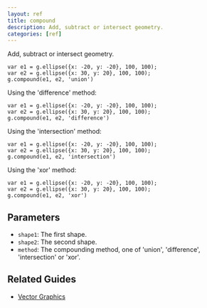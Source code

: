 ```yaml
---
layout: ref
title: compound
description: Add, subtract or intersect geometry.
categories: [ref]
---
```

Add, subtract or intersect geometry.

    var e1 = g.ellipse({x: -20, y: -20}, 100, 100);
    var e2 = g.ellipse({x: 30, y: 20}, 100, 100);
    g.compound(e1, e2, 'union')

Using the 'difference' method:

    var e1 = g.ellipse({x: -20, y: -20}, 100, 100);
    var e2 = g.ellipse({x: 30, y: 20}, 100, 100);
    g.compound(e1, e2, 'difference')

Using the 'intersection' method:

    var e1 = g.ellipse({x: -20, y: -20}, 100, 100);
    var e2 = g.ellipse({x: 30, y: 20}, 100, 100);
    g.compound(e1, e2, 'intersection')

Using the 'xor' method:

    var e1 = g.ellipse({x: -20, y: -20}, 100, 100);
    var e2 = g.ellipse({x: 30, y: 20}, 100, 100);
    g.compound(e1, e2, 'xor')

## Parameters
- `shape1`: The first shape.
- `shape2`: The second shape.
- `method`: The compounding method, one of 'union', 'difference', 'intersection' or 'xor'.

## Related Guides
- [Vector Graphics](../guide/vector.html)
